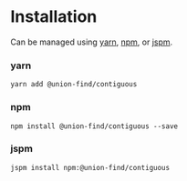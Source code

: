 # Installation

Can be managed using
[yarn](https://yarnpkg.com/en/docs),
[npm](https://docs.npmjs.com),
or [jspm](https://jspm.org/docs).


### yarn
```terminal
yarn add @union-find/contiguous
```

### npm
```terminal
npm install @union-find/contiguous --save
```

### jspm
```terminal
jspm install npm:@union-find/contiguous
```
